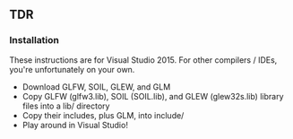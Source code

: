 ## TDR

### Installation

These instructions are for Visual Studio 2015. For other compilers / IDEs, you're unfortunately on your own.

* Download GLFW, SOIL, GLEW, and GLM
* Copy GLFW (glfw3.lib), SOIL (SOIL.lib), and GLEW (glew32s.lib) library files into a lib/ directory
* Copy their includes, plus GLM, into include/
* Play around in Visual Studio!

